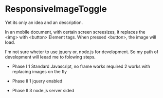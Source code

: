 ResponsiveImageToggle
=====================
Yet its only an idea and an description.

In an mobile document, with certain screen screesizes, it replaces the &lt;img> with &lt;button> Element tags. When pressed &lt;button>, the image will load.

I'm not sure wheter to use jquery or, node.js for development.
  So my path of development will leead me to folowing steps.
  
  * Phase I
  1 Standard Javascript, no frame works required
  2 works with replacing images on the fly

  * Phase II
  1 jquery enabled
  
  * Phase II
  3 node.js server sided
